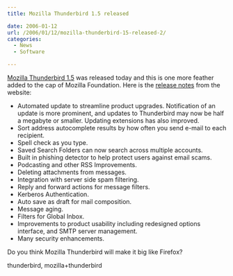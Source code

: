 ```yaml
---
title: Mozilla Thunderbird 1.5 released

date: 2006-01-12
url: /2006/01/12/mozilla-thunderbird-15-released-2/
categories:
  - News
  - Software

---
```

[Mozilla Thunderbird 1.5][1] was released today and this is one more feather added to the cap of Mozilla Foundation. Here is the [release notes][2] from the website:

<ul class="news">
  <li>
    Automated update to streamline product upgrades. Notification of an update is more prominent, and updates to Thunderbird may now be half a megabyte or smaller. Updating extensions has also improved.
  </li>
  <li>
    Sort address autocomplete results by how often you send e-mail to each recipient.
  </li>
  <li>
    Spell check as you type.
  </li>
  <li>
    Saved Search Folders can now search across multiple accounts.
  </li>
  <li>
    Built in phishing detector to help protect users against email scams.
  </li>
  <li>
    Podcasting and other RSS Improvements.
  </li>
  <li>
    Deleting attachments from messages.
  </li>
  <li>
    Integration with server side spam filtering.
  </li>
  <li>
    Reply and forward actions for message filters.
  </li>
  <li>
    Kerberos Authentication.
  </li>
  <li>
    Auto save as draft for mail composition.
  </li>
  <li>
    Message aging.
  </li>
  <li>
    Filters for Global Inbox.
  </li>
  <li>
    Improvements to product usability including redesigned options interface, and SMTP server management.
  </li>
  <li>
    Many security enhancements.
  </li>
</ul>

Do you think Mozilla Thunderbird will make it big like Firefox?
  
<tags>thunderbird, mozilla+thunderbird</tags>

 [1]: http://www.mozilla.com/thunderbird/
 [2]: http://www.mozilla.com/thunderbird/releases/1.5.html#new